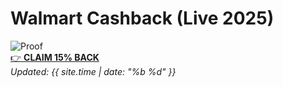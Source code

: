 # Walmart Cashback (Live 2025)  
![Proof](https://i.imgur.com/your-proof-image.jpg)  
[👉 **CLAIM 15% BACK**](https://retailcashbackrewards.blogspot.com?utm_source=github)  
*Updated: {{ site.time | date: "%b %d" }}*  
